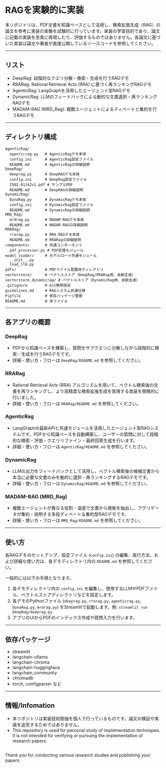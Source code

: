 # RAGを実験的に実装

本リポジトリは、PDF文書を知識ベースとして活用し、検索拡張生成（RAG）の論文を参考に実装の実験を試験的に行っています。実装の学習目的であり、論文に記載の実装を忠実に再現したり、評価するものではありません。各論文に基づいた実装は論文や著者が直接公開しているソースコードを参照してください。

---

## リスト

- DeepRag: 段階的なクエリ分解・検索・生成を行うRAGデモ
- RRARag: Rational Retrieval Acts (RRA) に基づく再ランキングRAGデモ
- AgenticRag: LangGraphを活用したエージェント型RAGデモ
- DynamicRag: LLMのフィードバックによる動的な文書選択・再ランキングRAGデモ
- MADAM-RAG (MRD_Rag): 複数エージェントによるディベートと集約を行うRAGデモ

---

## ディレクトリ構成

```
AgenticRag/
  agenticrag.py   # AgenticRagデモ本体
  config.ini      # AgenticRag設定ファイル
  README.md       # AgenticRagの詳細説明
DeepRag/
  deeprag.py      # DeepRAGデモ本体
  config.ini      # DeepRag設定ファイル
  2502.01142v1.pdf # サンプルPDF
  README.md       # DeepRAGの詳細説明
DynamicRag/
  DynaRag.py      # DynamicRagデモ本体
  config.ini      # DynamicRag設定ファイル
  README.md       # DynamicRagの詳細説明
MRD_Rag/
  mrdrag.py       # MADAM-RAGデモ本体
  README.md       # MADAM-RAGの詳細説明
RRARag/
  rrarag.py       # RRA RAGデモ本体
  README.md       # RRARagの詳細説明
components/       # 共通コンポーネント
  pdf_processor.py # PDF処理モジュール
model_loader/     # モデルロード共通モジュール
  __init__.py
  load_llm.py
pdfs/             # PDFファイル配置用ディレクトリ
vectorstore/      # ベクトルストア（DeepRag/RRARag用、自動生成）
vectorstore_dynamicrag/ # ベクトルストア（DynamicRag用、自動生成）
.gitignore        # Git無視設定
guidelines.md     # RAGシステム共通仕様
Pipfile           # 依存パッケージ管理
README.md         # 本ファイル
```

---

## 各アプリの概要

### DeepRag
- PDFから知識ベースを構築し、質問をサブクエリに分解しながら段階的に検索・生成を行うRAGデモです。
- 詳細・使い方・フローは `DeepRag/README.md` を参照してください。

### RRARag
- Rational Retrieval Acts (RRA) アルゴリズムを用いて、ベクトル検索後の文書を再ランキングし、より高精度な検索拡張生成を実現する実装を簡略的に行いました。
- 詳細・使い方・フローは `RRARag/README.md` を参照してください。

### AgenticRag
- LangGraphの最新APIと共通モジュールを活用したエージェント型RAGシステムです。PDFから知識ベースを自動構築し、ユーザーの質問に対して段階的な検索・評価・クエリリファイン・最終回答生成を行います。
- 詳細・使い方・フローは `AgenticRag/README.md` を参照してください。

### DynamicRag
- LLMの出力をフィードバックとして活用し、ベクトル検索後の候補文書から本当に必要な文書のみを動的に選択・再ランキングするRAGデモです。
- 詳細・使い方・フローは `DynamicRag/README.md` を参照してください。

### MADAM-RAG (MRD_Rag)
- 複数エージェントが異なる役割・温度で文書から根拠を抽出し、アグリゲータが集約・説明する多段ディベート＆集約型RAGデモです。
- 詳細・使い方・フローは `MRD_Rag/README.md` を参照してください。

---

## 使い方

各RAGデモのセットアップ、設定ファイル (`config.ini`) の編集、実行方法、および詳細な使い方は、各デモディレクトリ内の `README.md` を参照してください。

一般的には以下の手順となります。

1. 各デモディレクトリ内の `config.ini` を編集し、使用するLLMやPDFファイル、ベクトルストアディレクトリなどを設定します。
2. 各デモのPythonファイル (`deeprag.py`, `rrarag.py`, `agenticrag.py`, `DynaRag.py`, `mrdrag.py`) をStreamlitで起動します。例: `streamlit run DeepRag/deeprag.py`
3. アプリのUIからPDFのインデックス作成や質問入力を行います。

---

## 依存パッケージ
- streamlit
- langchain-ollama
- langchain-chroma
- langchain-huggingface
- langchain_community
- chromadb
- torch, configparser など

---

## 情報/Infomation
- 本リポジトリは実装技術勉強を個人で行っているものです。論文の検証や実装を追究するためではありません。
- This repository is used for personal study of implementation techniques. It is not intended for verifying or pursuing the implementation of research papers.

##
Thank you for conducting various research studies and publishing your papers.
